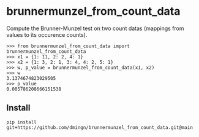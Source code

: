 # brunnermunzel_from_count_data

Compute the Brunner-Munzel test on two count datas (mappings from values to its occurence counts).

```
>>> from brunnermunzel_from_count_data import brunnermunzel_from_count_data
>>> x1 = {1: 11, 2: 2, 4: 1}
>>> x2 = {1: 3, 2: 1, 3: 4, 4: 2, 5: 1}
>>> w, p_value = brunnermunzel_from_count_data(x1, x2)
>>> w
3.1374674823029505
>>> p_value
0.005786208666151538
```

## Install

```
pip install git+https://github.com/dmingn/brunnermunzel_from_count_data.git@main
```
